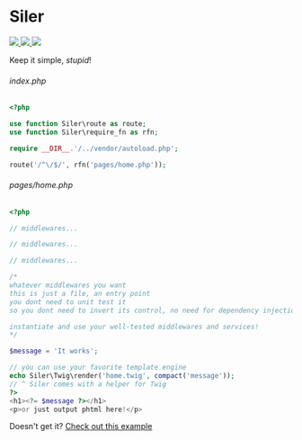 # Siler

<p>
    <a href="https://travis-ci.org/leocavalcante/siler" target="_blank">
        <img src="https://img.shields.io/travis/leocavalcante/siler/master.svg?style=flat-square">
    </a>
    <a href="https://codecov.io/github/leocavalcante/siler" target="_blank">
        <img src="https://img.shields.io/codecov/c/github/leocavalcante/siler.svg?style=flat-square">
    </a>
    <a href="https://scrutinizer-ci.com/g/leocavalcante/siler/" target="_blank">
        <img src="https://img.shields.io/scrutinizer/g/leocavalcante/siler.svg?style=flat-square">
    </a>
</p>

Keep it simple, *stupid*!

###### index.php
```php
<?php

use function Siler\route as route;
use function Siler\require_fn as rfn;

require __DIR__.'/../vendor/autoload.php';

route('/^\/$/', rfn('pages/home.php'));
```

###### pages/home.php
```php
<?php

// middlewares...

// middlewares...

// middlewares...

/*
whatever middlewares you want
this is just a file, an entry point
you dont need to unit test it
so you dont need to invert its control, no need for dependency injection

instantiate and use your well-tested middlewares and services!
*/

$message = 'It works';

// you can use your favorite template engine
echo Siler\Twig\render('home.twig', compact('message'));
// ^ Siler comes with a helper for Twig
?>
<h1><?= $message ?></h1>
<p>or just output phtml here!</p>
```

Doesn't get it?
[Check out this example](https://github.com/leocavalcante/siler-example)

